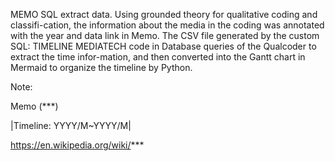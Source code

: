 MEMO SQL extract data. Using grounded theory for qualitative coding and classifi-cation, 
the information about the media in the coding was annotated with the year and data link in Memo.
The CSV file generated by the custom SQL: TIMELINE MEDIATECH code in  Database queries of the Qualcoder to extract the time infor-mation, 
and then converted into the Gantt chart in Mermaid to organize the timeline by Python.  

Note:

Memo (***)

|Timeline: YYYY/M~YYYY/M|

https://en.wikipedia.org/wiki/***
